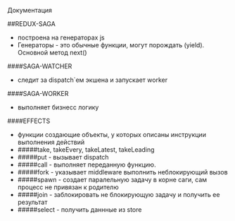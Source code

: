 Документация

##REDUX-SAGA
- построена на генераторах js 
- Генераторы - это обычные функции, могут порождать (yield). Основной метод next()

####SAGA-WATCHER
- следит за dispatch`ем экшена и запускает worker

####SAGA-WORKER
- выполняет бизнесс логику

####EFFECTS
- функции создающие объекты, у которых описаны инструкции выполнения действий 
- #####take, takeEvery, takeLatest, takeLeading 
- #####put - вызывает dispatch
- #####call - выполняет переданную функцию. 
- #####fork - указывает middleware выполнить неблокирующий вызов
- #####spawn - создает паралельную задачу в корне саги, сам процесс не привязан к родителю
- #####join - заблокировать не блокирующую задачу и получить ее результат 
- #####select - получить даннные из store